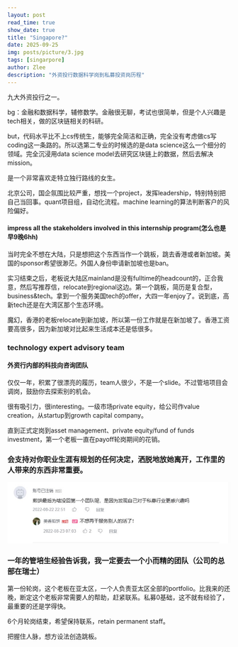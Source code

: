 ```yaml
---
layout: post
read_time: true
show_date: true
title: "Singapore?"
date: 2025-09-25
img: posts/picture/3.jpg
tags: [singarpore]
author: Zlee
description: "外资投行数据科学岗到私募投资岗历程"
---
```

九大外资投行之一。

bg：金融和数据科学，辅修数学。金融很无聊，考试也很简单，但是个人兴趣是tech相关，做的区块链相关的科研。

but，代码水平比不上cs传统生，能够完全简洁和正确，完全没有考虑做cs写coding这一条路的。所以选第二专业的时候选的是data science这么一个细分的领域。完全沉浸用data science model去研究区块链上的数据，然后去解决mission。

是一个非常喜欢走特立独行路线的女生。

北京公司，国企氛围比较严重，想找一个project，发挥leadership，特别特别把自己当回事。quant项目组，自动化流程。machine learning的算法判断客户的风险偏好。

#### impress all the stakeholders involved in this internship program(怎么也是早9晚6hh)

当时完全不想在大陆，只是想把这个东西当作一个跳板，跳去香港或者新加坡。美国的sponsor希望很渺茫。外国人身份申请新加坡也是ban。

实习结束之后，老板说大陆区mainland是没有fulltime的headcount的，正合我意，然后写推荐信，relocate到regional这边。第一个跳板，简历是复合型，business&tech。拿到一个服务美国tech的offer，大四一年enjoy了。说到底，高新tech还是在大湾区那个生态环境。

魔幻，香港的老板relocate到新加坡，所以第一份工作就是在新加坡了。香港工资要高很多，因为新加坡对比起来生活成本还是低很多。

### technology expert advisory team
#### 外资行内部的科技向咨询团队

仅仅一年，积累了很漂亮的履历，team人很少，不是一个slide。不过管培项目会调岗，鼓励你去探索别的机会。

很有吸引力，很interesting。一级市场private equity，给公司作value creation，从startup到growth capital company。

直到正式定岗到asset management、private equity/fund of funds investment，第一个老板一直在payoff轮岗期间的花销。

### 会支持对你职业生涯有规划的任何决定，洒脱地放她离开，工作里的人带来的东西非常重要。

![singapore](./assets/img/posts/picture/4.jpg)

### 一年的管培生经验告诉我，我一定要去一个小而精的团队（公司的总部在瑞士）

第一份轮岗，这个老板在亚太区，一个人负责亚太区全部的portfolio。比我来的还晚，断定这个老板非常需要人的帮助，赶紧联系。私募0基础，这不就有经验了，最重要的还是学得快。

6个月轮岗结束，希望保持联系，retain permanent staff。

把握住人脉，想方设法创造跳板。















